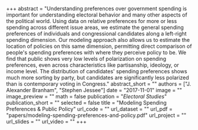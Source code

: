 +++ 
abstract = "Understanding preferences over government spending is important for understanding electoral behavior and many other aspects of the political world. Using data on relative preferences for more or less spending across different issue areas, we estimate the general spending preferences of individuals and congressional candidates along a left-right spending dimension. Our modeling approach also allows us to estimate the location of policies on this same dimension, permitting direct comparison of people's spending preferences with where they perceive policy to be. We find that public shows very low levels of polarization on spending preferences, even across characteristics like partisanship, ideology, or income level. The distribution of candidates' spending preferences shows much more sorting by party, but candidates are significantly less polarized than is contemporary voting in Congress."
abstract_short = ""
authors = ["J. Alexander Branham", "Stephen Jessee"]
date = "2017-11-01"
image = ""
image_preview = ""
math = false
publication = "*Electoral Studies*"
publication_short = ""
selected = false
title = "Modeling Spending Preferences & Public Policy"
url_code = ""
url_dataset = ""
url_pdf = "papers/modeling-spending-preferences-and-policy.pdf"
url_project = ""
url_slides = ""
url_video = ""
+++
